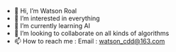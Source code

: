 - 👋 Hi, I’m Watson Roal
- 👀 I’m interested in everything
- 🌱 I’m currently learning AI
- 💞️ I’m looking to collaborate on all kinds of algorithms
- 📫 How to reach me : Email : watson_cdd@163.com

<!---
CBigBigC/CBigBigC is a ✨ special ✨ repository because its `README.md` (this file) appears on your GitHub profile.
You can click the Preview link to take a look at your changes.
--->
